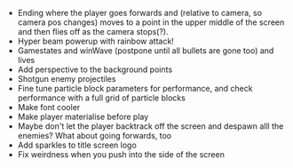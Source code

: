 - Ending where the player goes forwards and (relative to camera, so camera pos changes) moves to a point in the upper middle of the screen and then flies off as the camera stops(?).
- Hyper beam powerup with rainbow attack!
- Gamestates and winWave (postpone until all bullets are gone too) and lives
- Add perspective to the background points
- Shotgun enemy projectiles
- Fine tune particle block parameters for performance, and check performance with a full grid of particle blocks
- Make font cooler
- Make player materialise before play
- Maybe don't let the player backtrack off the screen and despawn alll the enemies? What about going forwards, too
- Add sparkles to title screen logo
- Fix weirdness when you push into the side of the screen
